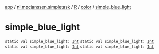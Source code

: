[app](../../../index.md) / [nl.mpcjanssen.simpletask](../../index.md) / [R](../index.md) / [color](index.md) / [simple_blue_light](.)

# simple_blue_light

`static val simple_blue_light: `[`Int`](https://kotlinlang.org/api/latest/jvm/stdlib/kotlin/-int/index.html)
`static val simple_blue_light: `[`Int`](https://kotlinlang.org/api/latest/jvm/stdlib/kotlin/-int/index.html)
`static val simple_blue_light: `[`Int`](https://kotlinlang.org/api/latest/jvm/stdlib/kotlin/-int/index.html)
`static val simple_blue_light: `[`Int`](https://kotlinlang.org/api/latest/jvm/stdlib/kotlin/-int/index.html)